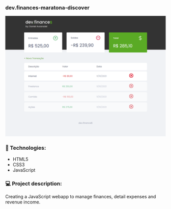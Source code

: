 ### dev.finances-maratona-discover

<img src='./assets/devfinances.png'>

### :rocket: Technologies:

- HTML5
- CSS3
- JavaScript


### :computer: Project description:

Creating a JavaScript webapp to manage finances, detail expenses and revenue income.
